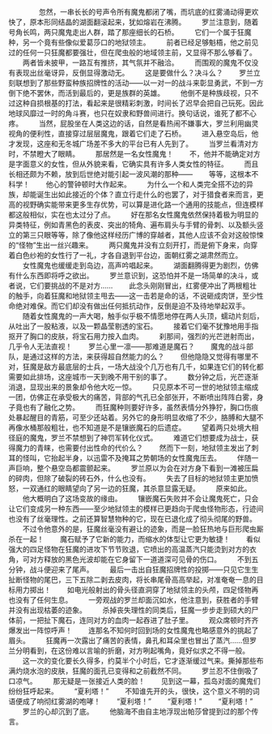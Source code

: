 　　
　　忽然，一串长长的号声令所有魔鬼都闭了嘴，而坑底的红雾涌动得更欢快了，原本形同结晶的湖面翻滚起来，犹如熔岩在沸腾。
　　罗兰注意到，随着号角长鸣，两只魔鬼走出人群，踏了那座细长的石桥。
　　它们一个属于狂魔种，另一个竟有些像似爱葛莎口的地狱领主。
　　前者已经足够魁梧，他之前见过的任何一只狂魔都要强壮，但在爬虫般的地域领主前，又显得不那么够看了。
　　两者皆未披甲，一路互有推挤，其气氛并不融洽。
　　而围观的魔鬼不仅没有表现出丝毫讶异，反倒显得激动无。
　　这是要做什么？决斗么？
　　罗兰立刻联想到了那些野蛮种族招牌性的活动――以一对一的战斗来彰显勇武，不到一方倒下绝不罢休，而活到最后的，更是族群的英雄。
　　他倒不是种族歧视，只不过这种自损根基的打法，看起来是很精彩刺激，时间长了迟早会把自己玩死。因此地球风靡过一时的角斗赛，也只在奴隶和野兽间进行。换句话说，谁死了都不心疼。
　　当然，屁股坐在人类这边的话，自然是看热闹不嫌事大，罗兰利用幽灵视角的便利性，直接穿过层层魔鬼，跟着它们走了石桥。
　　进入悬空岛后，他才发现，这座和无冬城广场差不多大的平台已有人先到了。
　　当罗兰看清对方时，不禁瞪大了眼睛。
　　那居然是一名女性魔鬼！
　　不，他并不能确定对方是字面意义的女性，但从外貌来看，它确实具有许多人类女性的特征。
　　而且长相还颇为不赖，放到后世绝对能引起一波风潮的那种――
　　等等，这根本不科学！
　　他心的警钟顿时大作起来。
　　为什么一个和人类完全搭不边的异族，却能诞生出如此接近的个体？直立行走什么的也罢了，对于猎食者来而言，更高的视野确实能带来更多生存优势，可以算是进化路一个通用的技能点，但连模样都这般相似，实在也太过分了点。
　　好在那名女性魔鬼依然保持着极为明显的异类特征，例如青黑色的表皮、突出的犄角、遍布肩头与手臂的骨刺、以及额头竖立的第三只眼等等，除了像他这样经历广博的穿越者，其他人应该不会对这般惊悚的“怪物”生出一丝兴趣来。
　　两只魔鬼并没有立刻开打，而是俯下身来，向穿着白色纱袍的女性行了一礼，才各自退到平台边，面朝红雾之湖肃然而立。
　　女性魔鬼也缓缓走到岛边，高声吟唱起来。
　　湖面翻腾得更为剧烈，仿佛有什么东西即将呼之欲出。
　　罗兰意识到，这恐怕并不是一场简单的决斗，或者说，它们要挑战的不是对方……
　　此念头刚刚冒出，红雾便冲出了两根粗壮的触手，向着狂魔和地狱领主甩去――这一击若是命的话，不说砸成肉饼，至少性命绝对难保。而它们却没有做出任何抵抗动作，反倒是迫不及待地举起双手。
　　随着女性魔鬼的一声大喝，触手似乎极不情愿地停在两人头顶，蠕动片刻后，从吐出了一股粘液，以及一颗晶莹剔透的宝石。
　　接着它们毫不犹豫地用手指抠开了胸口的皮肤，将宝石用力按入血肉。
　　刹那间，强烈的光芒迸射而出，几乎令人无法直视！
　　罗兰心里一凛――那难道是魔石？
　　魔鬼的战斗部队，是通过这样的方法，来获得超自然能力的么？
　　但他隐隐又觉得有哪里不对，狂魔是敌方最底层的士兵，一场大战没个几万也有几千，如果连它们的转化都需要如此排场，这座城市一天到晚不用干别的事了。
　　数分钟之后，光芒逐渐消退，显现出来的景象却令他大吃一惊。
　　只见原本不可一世的地狱领主缩成一团，仿佛正在承受极大的痛苦，背部的气孔已全部张开，不断喷出阵阵白雾，身子竟也有了融化之势。
　　而狂魔种则要好许多，虽然表情分外狰狞，胸口伤痕处暴起醒目的青筋，可至少还站着。另外它的身形明显收缩了不少，胳膊和大腿不再像水桶那般粗壮，也不知道是不是镶嵌魔石的后遗症。
　　望着两只处境大相径庭的魔鬼，罗兰不禁想到了神罚军转化仪式。
　　难道它们想要成为战士，获得魔力的青睐，也需要付出性命的代价么？
　　然而下一刻，地狱领主发出了刺耳的怪叫，它抬起半身，以迅雷不及掩耳之势朝场的女性魔鬼压去。
　　伴随一声巨响，整个悬空岛都震颤起来。
　　罗兰原以为会在对方身下看到一滩被压扁的碎肉，但除了破裂的砖石外，什么也没有。
　　失去了目标的地狱领主更加愤怒，一双通红的眼睛望向了另一边的狂魔，其杀意显露无疑。
　　原来如此。
　　他大概明白了这场变故的缘由。
　　镶嵌魔石失败并不会让魔鬼死亡，只会让它们变成另一种东西――至少地狱领主的模样已更趋向于爬虫怪物形态，行迹间也没有了丝毫理性。之前还算智慧物种的它，现在已退化成了彻头彻尾的野兽。
　　不过令他意外的是，狂魔丝毫没有避让的迹象，而是一脸狂热地与巨形爬虫厮杀在一起！
　　魔石赋予了它新的能力，而缩水的体型让它更为敏捷！
　　看似强大的四足怪物在狂魔的进攻下节节败退，它喷出的高温蒸汽只能烫到对方的衣角，可对方释放的黑色光波却能在它身留下一道道深可见骨的伤口。
　　不到五分钟，战斗便迎来了尾声。
　　最后一击出自狂魔招牌性的投掷――只见它生生扯断怪物的尾巴，三下五除二剥去皮肉，将长串尾骨高高举起，对准奄奄一息的目标用力掷出！
　　如电光般射出的骨头径直洞穿了地狱领主的头颅，四足怪物再也没有了任何生息。
　　一旁观战的罗兰却面沉如水，他注意到，获胜者的手臂并没有出现枯萎的迹象。
　　杀掉丧失理性的同类后，狂魔一步步走到硕大的尸体前，一把扯下魔石，连同对方的血肉一起吞进了肚子里。
　　观众席顿时齐齐爆发出一阵惊呼声！
　　连那名不知何时回到场的女性魔鬼也略感意外的挑起了眉头。
　　狂魔再一次露出了痛苦的表情，鼻孔和耳朵里也冒出了蒸汽……但罗兰分明看到，在这份难以言喻的折磨，对方咧起嘴角，竟好似求之不得一般。
　　这一次的变化要长久得多，约莫半个小时后，它才逐渐缓过气来。撕掉那些布满灼烧水泡的皮肤，狂魔的面孔已变得和之前截然不同。
　　罗兰忍不住倒吸了口凉气。
　　那无疑是一张接近人类的脸！
　　见到这一幕，孤岛对面的魔鬼们纷纷狂呼起来。
　　“夏利塔！”
　　不知谁先开的头，很快，这个意义不明的词语便成了响彻红雾湖的咆哮！
　　“夏利塔！”
　　“夏利塔！”
　　“夏利塔！”
　　罗兰的心却沉到了底。
　　他脑海不由自主地浮现出帕莎曾提到过的那个传言。
　　
